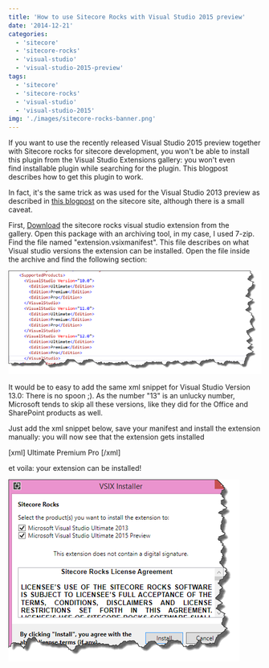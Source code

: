 ```yaml
---
title: 'How to use Sitecore Rocks with Visual Studio 2015 preview'
date: '2014-12-21'
categories:
  - 'sitecore'
  - 'sitecore-rocks'
  - 'visual-studio'
  - 'visual-studio-2015-preview'
tags:
  - 'sitecore'
  - 'sitecore-rocks'
  - 'visual-studio'
  - 'visual-studio-2015'
img: './images/sitecore-rocks-banner.png'
---
```


If you want to use the recently released Visual Studio 2015 preview together with Sitecore rocks for sitecore development, you won't be able to install this plugin from the Visual Studio Extensions gallery: you won't even find installable plugin while searching for the plugin. This blogpost describes how to get this plugin to work.

In fact, it's the same trick as was used for the Visual Studio 2013 preview as described in [this blogpost](http://www.sitecore.net/Learn/Blogs/Technical-Blogs/Getting-to-Know-Sitecore/Posts/2013/10/Sitecore-Rocks-and-Visual-Studio-2013.aspx 'how to use sitecore rocks with visual studio 2013 preview') on the sitecore site, although there is a small caveat.

First, [Download](https://visualstudiogallery.msdn.microsoft.com/44a26c88-83a7-46f6-903c-5c59bcd3d35b/ 'Sitecore rocks visual studio extension') the sitecore rocks visual studio extension from the gallery. Open this package with an archiving tool, in my case, I used 7-zip. Find the file named "extension.vsixmanifest". This file describes on what Visual studio versions the extension can be installed. Open the file inside the archive and find the following section:

![](images/img_5496a878ef5db.png)

It would be to easy to add the same xml snippet for Visual Studio Version 13.0: There is no spoon ;). As the number "13" is an unlucky number, Microsoft tends to skip all these versions, like they did for the Office and SharePoint products as well.

Just add the xml snippet below, save your manifest and install the extension manually: you will now see that the extension gets installed

\[xml\] <VisualStudio Version="14.0"> <Edition>Ultimate</Edition> <Edition>Premium</Edition> <Edition>Pro</Edition> </VisualStudio> \[/xml\]

et voila: your extension can be installed!

![](images/img_5496aa534eb68.png)
